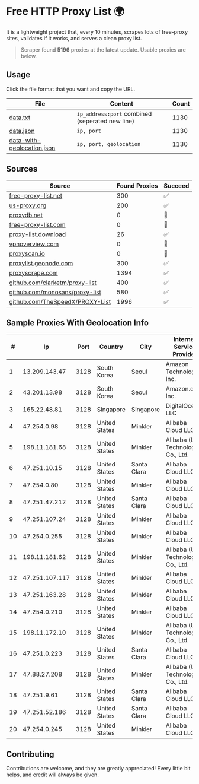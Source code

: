 
# Free HTTP Proxy List 🌍

It is a lightweight project that, every 10 minutes, scrapes lots of free-proxy sites, validates if it works, and serves a clean proxy list.


> Scraper found **5196** proxies at the latest update. Usable proxies are below.

## Usage

Click the file format that you want and copy the URL.


|File|Content|Count|
|----|-------|-----|
|[data.txt](https://raw.githubusercontent.com/themiralay/Proxy-List-World/master/data.txt)|`ip_address:port` combined (seperated new line)|1130|
|[data.json](https://raw.githubusercontent.com/themiralay/Proxy-List-World/master/data.json)|`ip, port`|1130|
|[data-with-geolocation.json](https://raw.githubusercontent.com/themiralay/Proxy-List-World/master/data-with-geolocation.json)|`ip, port, geolocation`|1130|

## Sources

|Source|Found Proxies|Succeed|
|------|-------------|-------|
|[free-proxy-list.net](https://free-proxy-list.net)|300|✅|
|[us-proxy.org](https://www.us-proxy.org)|200|✅|
|[proxydb.net](http://proxydb.net)|0|🚫|
|[free-proxy-list.com](https://free-proxy-list.com/?page=&port=&type%5B%5D=http&type%5B%5D=https&up_time=0&search=Search)|0|🚫|
|[proxy-list.download](https://www.proxy-list.download/HTTP)|26|✅|
|[vpnoverview.com](https://vpnoverview.com/privacy/anonymous-browsing/free-proxy-servers)|0|🚫|
|[proxyscan.io](https://www.proxyscan.io)|0|🚫|
|[proxylist.geonode.com](https://proxylist.geonode.com/api/proxy-list?limit=300&page=1&sort_by=lastChecked&sort_type=desc&protocols=http,https)|300|✅|
|[proxyscrape.com](https://api.proxyscrape.com/v2/?request=displayproxies&protocol=http&timeout=10000&country=all&ssl=all&anonymity=all)|1394|✅|
|[github.com/clarketm/proxy-list](https://raw.githubusercontent.com/clarketm/proxy-list/master/proxy-list-raw.txt)|400|✅|
|[github.com/monosans/proxy-list](https://raw.githubusercontent.com/monosans/proxy-list/main/proxies/http.txt)|580|✅|
|[github.com/TheSpeedX/PROXY-List](https://raw.githubusercontent.com/TheSpeedX/PROXY-List/master/http.txt)|1996|✅|


## Sample Proxies With Geolocation Info

|#|Ip|Port|Country|City|Internet Service Provider|
|-|--|----|-------|----|-------------------------|
|1|13.209.143.47|3128|South Korea|Seoul|Amazon Technologies Inc.|
|2|43.201.13.98|3128|South Korea|Seoul|Amazon.com, Inc.|
|3|165.22.48.81|3128|Singapore|Singapore|DigitalOcean, LLC|
|4|47.254.0.98|3128|United States|Minkler|Alibaba Cloud LLC|
|5|198.11.181.68|3128|United States|Minkler|Alibaba (US) Technology Co., Ltd.|
|6|47.251.10.15|3128|United States|Santa Clara|Alibaba Cloud LLC|
|7|47.254.0.80|3128|United States|Minkler|Alibaba Cloud LLC|
|8|47.251.47.212|3128|United States|Santa Clara|Alibaba Cloud LLC|
|9|47.251.107.24|3128|United States|Minkler|Alibaba Cloud LLC|
|10|47.254.0.255|3128|United States|Minkler|Alibaba Cloud LLC|
|11|198.11.181.62|3128|United States|Minkler|Alibaba (US) Technology Co., Ltd.|
|12|47.251.107.117|3128|United States|Minkler|Alibaba Cloud LLC|
|13|47.251.163.28|3128|United States|Minkler|Alibaba Cloud LLC|
|14|47.254.0.210|3128|United States|Minkler|Alibaba Cloud LLC|
|15|198.11.172.10|3128|United States|Minkler|Alibaba (US) Technology Co., Ltd.|
|16|47.251.0.223|3128|United States|Santa Clara|Alibaba Cloud LLC|
|17|47.88.27.208|3128|United States|Minkler|Alibaba (US) Technology Co., Ltd.|
|18|47.251.9.61|3128|United States|Santa Clara|Alibaba Cloud LLC|
|19|47.251.52.186|3128|United States|Santa Clara|Alibaba Cloud LLC|
|20|47.254.0.245|3128|United States|Minkler|Alibaba Cloud LLC|



## Contributing

Contributions are welcome, and they are greatly appreciated! Every
little bit helps, and credit will always be given.


